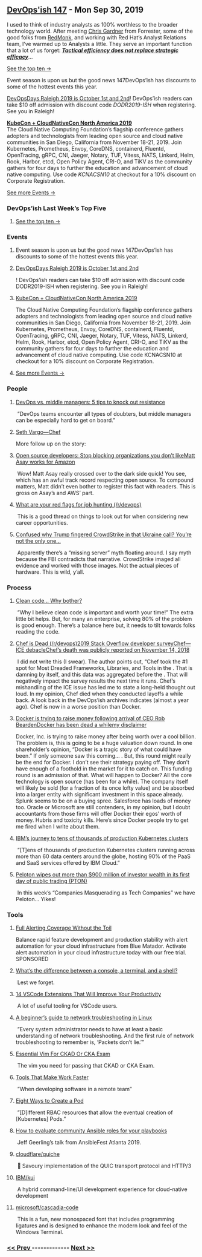 ## [DevOps'ish 147](https://devopsish.com/147) - Mon Sep 30, 2019

I used to think of industry analysts as 100% worthless to the broader technology world. After meeting <a href="https://www.forrester.com/Chris-Gardner">Chris Gardner</a> from Forrester, some of the good folks from <a href="https://redmonk.com/">RedMonk</a>, and working with Red Hat’s Analyst Relations team, I’ve warmed up to Analysts a little. They serve an important function that a lot of us forget: <a href="https://chrisshort.net/tactical-efficiency-does-not-replace-strategic-efficacy/"><strong><em>Tactical efficiency does not replace strategic efficacy</em></strong></a>…

<a href="https://devopsish.com/147/notes/">See the top ten →</a>

Event season is upon us but the good news 147DevOps’ish has discounts to some of the hottest events this year.

<a href="https://devopsdays.org/events/2019-raleigh/welcome/">DevOpsDays Raleigh 2019 is October 1st and 2nd</a>! DevOps’ish readers can take $10 off admission with discount code <em>DODR2019-ISH</em> when registering. See you in Raleigh!

<a href="https://cshort.co/kcna19"><strong>KubeCon + CloudNativeCon North America 2019</strong></a><br/>The Cloud Native Computing Foundation’s flagship conference gathers adopters and technologists from leading open source and cloud native communities in San Diego, California from November 18-21, 2019. Join Kubernetes, Prometheus, Envoy, CoreDNS, containerd, Fluentd, OpenTracing, gRPC, CNI, Jaeger, Notary, TUF, Vitess, NATS, Linkerd, Helm, Rook, Harbor, etcd, Open Policy Agent, CRI-O, and TiKV as the community gathers for four days to further the education and advancement of cloud native computing. Use code <em>KCNACSN10</em> at checkout for a 10% discount on Corporate Registration.

<a href="https://devopsish.com/147/events/">See more Events →</a>

### DevOps’ish Last Week’s Top Five

1. [See the top ten →](https://devopsish.com/147/notes/)

    
### Events

1. []()

    Event season is upon us but the good news 147DevOps’ish has discounts to some of the hottest events this year.
1. [DevOpsDays Raleigh 2019 is October 1st and 2nd](https://devopsdays.org/events/2019-raleigh/welcome/)

    ! DevOps’ish readers can take $10 off admission with discount code DODR2019-ISH when registering. See you in Raleigh!
1. [KubeCon + CloudNativeCon North America 2019](https://cshort.co/kcna19)

    The Cloud Native Computing Foundation’s flagship conference gathers adopters and technologists from leading open source and cloud native communities in San Diego, California from November 18-21, 2019. Join Kubernetes, Prometheus, Envoy, CoreDNS, containerd, Fluentd, OpenTracing, gRPC, CNI, Jaeger, Notary, TUF, Vitess, NATS, Linkerd, Helm, Rook, Harbor, etcd, Open Policy Agent, CRI-O, and TiKV as the community gathers for four days to further the education and advancement of cloud native computing. Use code KCNACSN10 at checkout for a 10% discount on Corporate Registration.
1. [See more Events →](https://devopsish.com/147/events/)

    
### People

1. [DevOps vs. middle managers: 5 tips to knock out resistance](https://enterprisersproject.com/article/2019/9/devops-vs-middle-managers)

     ”DevOps teams encounter all types of doubters, but middle managers can be especially hard to get on board.”
1. [Seth Vargo—Chef](https://chrisshort.net/seth-vargo-says-hell-noputs-chef-on-ice/)

    More follow up on the  story:
1. [Open source developers: Stop blocking organizations you don’t likeMatt Asay works for Amazon](https://www.techrepublic.com/article/open-source-developers-stop-blocking-organizations-you-dont-like/)

     Wow! Matt Asay really crossed over to the dark side quick! You see,  which has an awful track record respecting open source. To compound matters, Matt didn’t even bother to register this fact with readers. This is gross on Asay’s and AWS’ part.
1. [What are your red flags for job hunting (/r/devops)](https://www.reddit.com/r/devops/comments/d8onnc/what_are_your_red_flags_for_job_hunting/)

     This is a good thread on things to look out for when considering new career opportunities.
1. [Confused why Trump fingered CrowdStrike in that Ukraine call? You’re not the only one…](https://www.theregister.co.uk/2019/09/25/crowdstrike_mention_in_ukraine/)

     Apparently there’s a “missing server” myth floating around. I say myth because the FBI contradicts that narrative. CrowdStrike imaged all evidence and worked with those images. Not the actual pieces of hardware. This is wild, y’all.
### Process

1. [Clean code… Why bother?](https://dev.to/paulasantamaria/clean-code-why-bother-21lo)

     ”Why I believe clean code is important and worth your time!” The extra little bit helps. But, for many an enterprise, solving 80% of the problem is good enough. There’s a balance here but, it needs to tilt towards folks reading the code.
1. [Chef is Dead (/r/devops)2019 Stack Overflow developer surveyChef—ICE debacleChef’s death was publicly reported on November 14, 2018](https://www.reddit.com/r/devops/comments/d7lzp4/chef_is_dead/)

     I did not write this (I swear). The author points out, “Chef took the #1 spot for Most Dreaded Frameworks, Libraries, and Tools in the . That is damning by itself, and this data was aggregated before the . That will negatively impact the survey results the next time it runs. Chef’s mishandling of the ICE issue has led me to state a long-held thought out loud. In my opinion, Chef died when they conducted layoffs a while back. A look back in the DevOps’ish archives indicates  (almost a year ago). Chef is now in a worse position than Docker.
1. [Docker is trying to raise money following arrival of CEO Rob BeardenDocker has been dead a whilemy disclaimer](https://www.cnbc.com/2019/09/27/docker-is-trying-to-raise-money-following-arrival-of-ceo-rob-bearden.html)

     Docker, Inc. is trying to raise money after being worth over a cool billion. The problem is, this is going to be a huge valuation down round. In one shareholder’s opinion, “Docker is a tragic story of what could have been.” If only someone saw this coming… . But, this round might really be the end for Docker. I don’t see their strategy paying off. They don’t have enough of a foothold in the market for it to catch on. This funding round is an admission of that. What will happen to Docker? All the core technology is open source (has been for a while). The company itself will likely be sold (for a fraction of its once lofty value) and be absorbed into a larger entity with significant investment in this space already. Splunk seems to be on a buying spree. Salesforce has loads of money too. Oracle or Microsoft are still contenders, in my opinion, but I doubt accountants from those firms will offer Docker their egos’ worth of money. Hubris and toxicity kills. Here’s  since Docker people try to get me fired when I write about them.
1. [IBM’s journey to tens of thousands of production Kubernetes clusters](https://www.tigera.io/blog/ibms-journey-to-tens-of-thousands-of-production-kubernetes-clusters/)

     ”[T]ens of thousands of production Kubernetes clusters running across more than 60 data centers around the globe, hosting 90% of the PaaS and SaaS services offered by IBM Cloud.”
1. [Peloton wipes out more than $900 million of investor wealth in its first day of public trading (PTON)](https://markets.businessinsider.com/news/stocks/peloton-stock-price-900-million-market-value-erased-after-ipo-2019-9-1028557770)

     In this week’s “Companies Masquerading as Tech Companies” we have Peloton… Yikes!
### Tools

1. [Full Alerting Coverage Without the Toil](https://www.bluematador.com/devopsish)

    Balance rapid feature development and production stability with alert automation for your cloud infrastructure from Blue Matador. Activate alert automation in your cloud infrastructure today with our free trial. SPONSORED
1. [What’s the difference between a console, a terminal, and a shell?](https://www.hanselman.com/blog/WhatsTheDifferenceBetweenAConsoleATerminalAndAShell.aspx)

     Lest we forget.
1. [14 VSCode Extensions That Will Improve Your Productivity](https://x-team.com/blog/14-vscode-extensions/)

     A lot of useful tooling for VSCode users.
1. [A beginner’s guide to network troubleshooting in Linux](https://www.redhat.com/sysadmin/beginners-guide-network-troubleshooting-linux)

     ”Every system administrator needs to have at least a basic understanding of network troubleshooting. And the first rule of network troubleshooting to remember is, ‘Packets don’t lie.’”
1. [Essential Vim For CKAD Or CKA Exam](https://blog.codonomics.com/2019/09/essential-vim-for-ckad-or-cka-exam.html)

     The vim you need for passing that CKAD or CKA Exam.
1. [Tools That Make Work Faster](https://blog.softwaremill.com/tools-that-make-work-faster-2c089ac902c9)

     ”When developing software in a remote team”
1. [Eight Ways to Create a Pod](https://securityboulevard.com/2019/09/eight-ways-to-create-a-pod/)

     ”[D]ifferent RBAC resources that allow the eventual creation of [Kubernetes] Pods.”
1. [How to evaluate community Ansible roles for your playbooks](https://www.jeffgeerling.com/blog/2019/how-evaluate-community-ansible-roles-your-playbooks)

     Jeff Geerling’s talk from AnsibleFest Atlanta 2019.
1. [cloudflare/quiche](https://github.com/cloudflare/quiche)

     🥧 Savoury implementation of the QUIC transport protocol and HTTP/3
1. [IBM/kui](https://github.com/IBM/kui)

     A hybrid command-line/UI development experience for cloud-native development
1. [microsoft/cascadia-code](https://github.com/microsoft/cascadia-code)

     This is a fun, new monospaced font that includes programming ligatures and is designed to enhance the modern look and feel of the Windows Terminal.

### [ << Prev ](sreweekly-146.md) ------------- [ Next >> ](sreweekly-148.md)